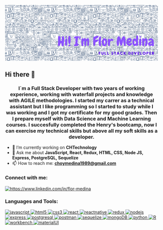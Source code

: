 <img src= "https://github.com/Flor37/Flor37/blob/main/Hi!%20I'm%20Flor%20Medina.png" alt="Hi!"/>

## Hi there 👋 </h2>
<h3 align="center">I´m a Full Stack Developer with two years of working experience, working with waterfall projects and knowledge with AGILE methodologies. I started my carrer as a technical assistant but I like programming so I started to study while I was working and I got my certificate for my good grades. Then I prepare myself with Data Science and Machine Learning courses. I succesfully completed the Henry's bootcamp, now I can exercise my technical skills but above all my soft skills as a developer.</h3>

<!--
**Flor37/Flor37** is a ✨ _special_ ✨ repository because its `README.md` (this file) appears on your GitHub profile.
Here are some ideas to get you started:
-->

- 🔭 I’m currently working on **CHTechnology**
- 💬 Ask me about **JavaScript, React, Redux, HTML, CSS, Node JS, Express, PostgreSQL, Sequelize**
- 📫 How to reach me: **choymedina1989@gmail.com**

<h3 align="left">Connect with me:</h3>
<p align="left">
<a href="https://linkedin.com/in/flor-medina" target="_blank"><img align="center" src="https://user-images.githubusercontent.com/77375979/185018831-b5279554-99ed-4844-b284-e7996c62b1e9.png" alt="https://www.linkedin.com/in/flor-medina" height="40" width="40" /></a>
</p>

<h3 align="left">Languages and Tools:</h3>
<p align="left">  <a href="https://developer.mozilla.org/en-US/docs/Web/JavaScript" target="_blank"> <img src="https://upload.wikimedia.org/wikipedia/commons/thumb/9/99/Unofficial_JavaScript_logo_2.svg/1024px-Unofficial_JavaScript_logo_2.svg.png" alt="javascript" width="40" height="40"/> </a> 
<a href="https://www.w3.org/html/" target="_blank"> <img src="https://upload.wikimedia.org/wikipedia/commons/thumb/3/38/HTML5_Badge.svg/600px-HTML5_Badge.svg.png" alt="html5" width="40" height="40"/> </a>
<a href="https://www.w3schools.com/css/" target="_blank"> <img src="https://cdn4.iconfinder.com/data/icons/social-media-logos-6/512/121-css3-512.png" alt="css3" width="40" height="40"/> </a>  
<a href="https://reactjs.org/" target="_blank"> <img src="https://seeklogo.com/images/R/react-logo-7B3CE81517-seeklogo.com.png" alt="react" width="40" height="40"/> </a> 
<a href="https://reactnative.dev/" target="_blank"> <img src="https://reactnative.dev/img/header_logo.svg" alt="reactnative" width="40" height="40"/> </a> 
<a href="https://redux.js.org" target="_blank"> <img src="https://seeklogo.com/images/R/redux-logo-9CA6836C12-seeklogo.com.png" alt="redux" width="40" height="40"/> </a> 
<a href="https://nodejs.org" target="_blank"> <img src="https://cdn.pixabay.com/photo/2015/04/23/17/41/node-js-736399_960_720.png" alt="nodejs" height="40"/> </a>
<a href="https://expressjs.com" target="_blank"> <img src="https://i.cloudup.com/zfY6lL7eFa-3000x3000.png" alt="express" height="40"/> </a> 
<a href="https://www.postgresql.org" target="_blank"> <img src="https://upload.wikimedia.org/wikipedia/commons/thumb/2/29/Postgresql_elephant.svg/1200px-Postgresql_elephant.svg.png" alt="postgresql" width="40" height="40"/> </a> 
<a href="https://postman.com" target="_blank"> <img src="https://www.vectorlogo.zone/logos/getpostman/getpostman-icon.svg" alt="postman" width="40" height="40"/> </a> 
<a href="https://sequelize.org/" target="_blank"> <img src="https://res.cloudinary.com/practicaldev/image/fetch/s--fTAl8sHL--/c_imagga_scale,f_auto,fl_progressive,h_420,q_auto,w_1000/https://cdn-images-1.medium.com/max/1600/1%2AXcE0wR1ZmWLFbdF2dE5WuA.png" alt="sequelize" width="40" height="30"/> </a> 
<a href="https://www.mongodb.com" target="_blank"> <img src="https://www.pngitem.com/pimgs/m/385-3850320_png-transparent-mongodb-icon-mongodb-logo-png-download.png" alt="mongoDB" width="40" height="40"/> </a> 
<a href="https://www.python.org" target="_blank"> <img src="https://upload.wikimedia.org/wikipedia/commons/thumb/c/c3/Python-logo-notext.svg/1200px-Python-logo-notext.svg.png" alt="python" width="40" height="40"/> </a> 
<a href="https://www.r-project.org/" target="_blank"> <img src="https://www.r-project.org/Rlogo.png" alt="R" width="40" height="40"/> </a> 
<a href="https://www.mysql.com/products/workbench/" target="_blank"> <img src="https://hotsechu.files.wordpress.com/2021/03/mysqlworkbench_2.png" alt="workbench" width="40" height="40"/> </a> 
<a href="https://mui.com/" target="_blank"> <img src="https://v4.material-ui.com/static/logo.png" alt="materialUI" width="40" height="40"/> </a> 

